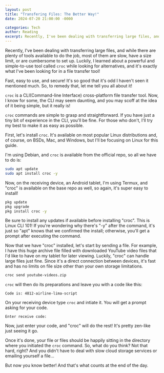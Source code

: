 ```yaml
---
layout: post
title: "Transfering Files: The Better Way!"
date: 2024-07-20 21:00:00 -0000

categories: Tech
author: Reading
excerpt: Recently, I've been dealing with transferring large files, and while there are plenty of tools available to do the job, most of them are slow, have a size limit, or are cumbersome to set up. Luckily, I learned about a powerful and simple-to-use tool called `croc` while looking for alternatives, and it's exactly what I've been looking for in a file transfer tool!
---
```


Recently, I've been dealing with transferring large files, and while there are plenty of tools available to do the job, most of them are slow, have a size limit, or are cumbersome to set up. Luckily, I learned about a powerful and simple-to-use tool called `croc` while looking for alternatives, and it's exactly what I've been looking for in a file transfer tool!
 
Fast, easy to use, and secure! It's so good that it's odd I haven't seen it mentioned much. So, to remedy that, let me tell you all about it!

`croc` is a CLI(Command-line Interface) cross-platform file transfer tool. Now, I know for some, the CLI may seem daunting, and you may scoff at the idea of it being simple, but it really is!

`croc` commands are simple to grasp and straightforward. If you have just a tiny bit of experience in the CLI, you'll be fine. For those who don't, I'll try my best to make it as easy as possible.

First, let's install `croc`. It's available on most popular Linux distributions and, of course, on BSDs, Mac, and Windows, but I'll be focusing on Linux for this guide.

I'm using Debian, and `croc` is available from the official repo, so all we have to do is:

``` bash
sudo apt update
sudo apt install croc -y
```

Now, on the receiving device, an Android tablet, I'm using Termux, and "croc" is available on the base repo as well, so again, it's super easy to install!

``` bash
pkg update
pkg upgrade
pkg install croc -y
```

Be sure to install any updates if available before installing "croc". This is Linux CLI 101! If you're wondering why there's "-y" after the command, it's just so "apt" knows that we confirmed the install; otherwise, you'll get a prompt after executing the command.

Now that we have "croc" installed, let's start by sending a file. For example, I have this huge archive file filled with downloaded YouTube video files that I'd like to have on my tablet for later viewing. Luckily, "croc" can handle large files just fine. Since it's a direct connection between devices, it's fast and has no limits on file size other than your own storage limitations.

``` bash
croc send youtube-videos.zip
```

`croc` will then do its preparations and leave you with a code like this:

``` 
Code is: 4812-airline-lima-script
```

On your receiving device type `croc` and intiate it. You will get a prompt asking for your code.

``` 
Enter receive code:
```
Now, just enter your code, and "croc" will do the rest! It's pretty zen-like just seeing it go.

Once it's done, your file or files should be happily sitting in the directory where you initiated the `croc` command. So, what do you think? Not that hard, right? And you didn't have to deal with slow cloud storage services or emailing yourself a file...

But now you know better! And that's what counts at the end of the day.



